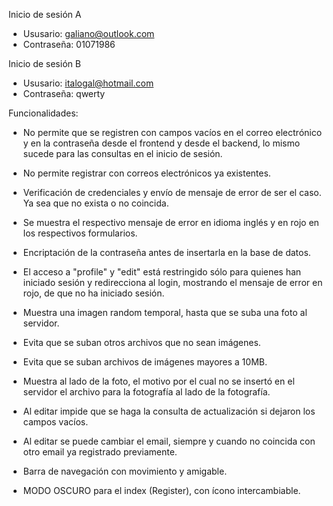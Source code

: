 

Inicio de sesión A
- Ususario:       galiano@outlook.com
- Contraseña:     01071986

Inicio de sesión B
- Ususario:       italogal@hotmail.com
- Contraseña:     qwerty

Funcionalidades:

- No permite que se registren con campos vacíos en el correo electrónico y en la contraseña desde el frontend y desde el backend, lo mismo sucede para las consultas en el inicio de sesión.
- No permite registrar con correos electrónicos ya existentes.
- Verificación de credenciales y envío de mensaje de error de ser el caso. Ya sea que no exista o no coincida.
- Se muestra el respectivo mensaje de error en idioma inglés y en rojo en los respectivos formularios. 
- Encriptación de la contraseña antes de insertarla en la base de datos.
- El acceso a "profile" y "edit" está restringido sólo para quienes han iniciado sesión y redirecciona al login, mostrando el mensaje de error en rojo, de que no ha iniciado sesión.
- Muestra una imagen random temporal, hasta que se suba una foto al servidor.
- Evita que se suban otros archivos que no sean imágenes.
- Evita que se suban archivos de imágenes mayores a 10MB.
- Muestra al lado de la foto, el motivo por el cual no se insertó en el servidor el archivo para la fotografía al lado de la fotografía.
- Al editar impide que se haga la consulta de actualización si dejaron los campos vacíos.
- Al editar se puede cambiar el email, siempre y cuando no coincida con otro email ya registrado previamente.

- Barra de navegación con movimiento y amigable.

- MODO OSCURO para el index (Register), con ícono intercambiable.